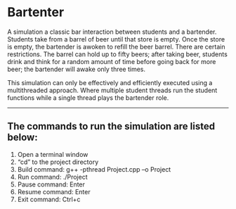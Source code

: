 # Bartenter

A simulation a classic bar interaction between students and a bartender. Students take from a barrel of beer until that store is empty. Once the store is empty, the bartender is awoken to refill the beer barrel. There are certain restrictions. The barrel can hold up to fifty beers; after taking beer, students drink and think for a random amount of time before going back for more beer; the bartender will awake only three times.

This simulation can only be effectively and efficiently executed using a multithreaded approach. Where multiple student threads run the student functions while a single thread plays the bartender role.

---

## The commands to run the simulation are listed below:

1. Open a terminal window
2. “cd” to the project directory
3. Build command: g++ -pthread Project.cpp –o Project
4. Run command: ./Project
5. Pause command: Enter
6. Resume command: Enter
7. Exit command: Ctrl+c 
